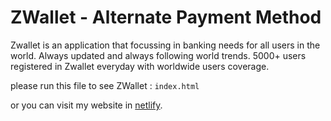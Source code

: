 # ZWallet - Alternate Payment Method

Zwallet is an application that focussing in banking needs for all users in the world. Always updated and always following world trends. 5000+ users registered in Zwallet everyday with worldwide users coverage.

please run this file to see ZWallet :
`index.html`

or you can visit my website in [netlify](https://maghfur-inc.netlify.app/).
